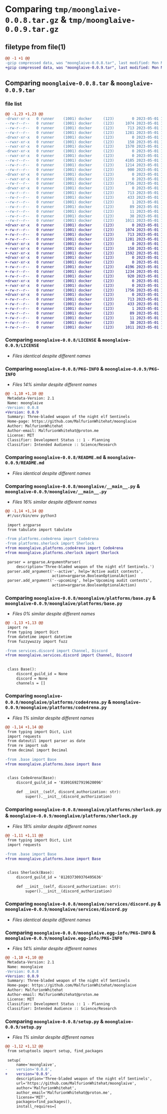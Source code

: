 # Comparing `tmp/moonglaive-0.0.8.tar.gz` & `tmp/moonglaive-0.0.9.tar.gz`

## filetype from file(1)

```diff
@@ -1 +1 @@
-gzip compressed data, was "moonglaive-0.0.8.tar", last modified: Mon May  1 14:28:27 2023, max compression
+gzip compressed data, was "moonglaive-0.0.9.tar", last modified: Mon May  1 14:31:10 2023, max compression
```

## Comparing `moonglaive-0.0.8.tar` & `moonglaive-0.0.9.tar`

### file list

```diff
@@ -1,23 +1,23 @@
-drwxr-xr-x   0 runner    (1001) docker     (123)        0 2023-05-01 14:28:27.654206 moonglaive-0.0.8/
--rw-r--r--   0 runner    (1001) docker     (123)     1074 2023-05-01 14:28:21.000000 moonglaive-0.0.8/LICENSE
--rw-r--r--   0 runner    (1001) docker     (123)      713 2023-05-01 14:28:27.654206 moonglaive-0.0.8/PKG-INFO
--rw-r--r--   0 runner    (1001) docker     (123)     1281 2023-05-01 14:28:21.000000 moonglaive-0.0.8/README.md
-drwxr-xr-x   0 runner    (1001) docker     (123)        0 2023-05-01 14:28:27.654206 moonglaive-0.0.8/moonglaive/
--rwxr-xr-x   0 runner    (1001) docker     (123)      158 2023-05-01 14:28:21.000000 moonglaive-0.0.8/moonglaive/__init__.py
--rwxr-xr-x   0 runner    (1001) docker     (123)     1570 2023-05-01 14:28:21.000000 moonglaive-0.0.8/moonglaive/__main__.py
-drwxr-xr-x   0 runner    (1001) docker     (123)        0 2023-05-01 14:28:27.654206 moonglaive-0.0.8/moonglaive/platforms/
--rwxr-xr-x   0 runner    (1001) docker     (123)        0 2023-05-01 14:28:21.000000 moonglaive-0.0.8/moonglaive/platforms/__init__.py
--rw-r--r--   0 runner    (1001) docker     (123)     4185 2023-05-01 14:28:21.000000 moonglaive-0.0.8/moonglaive/platforms/base.py
--rw-r--r--   0 runner    (1001) docker     (123)     1214 2023-05-01 14:28:21.000000 moonglaive-0.0.8/moonglaive/platforms/code4rena.py
--rw-r--r--   0 runner    (1001) docker     (123)      900 2023-05-01 14:28:21.000000 moonglaive-0.0.8/moonglaive/platforms/sherlock.py
-drwxr-xr-x   0 runner    (1001) docker     (123)        0 2023-05-01 14:28:27.654206 moonglaive-0.0.8/moonglaive/services/
--rwxr-xr-x   0 runner    (1001) docker     (123)        0 2023-05-01 14:28:21.000000 moonglaive-0.0.8/moonglaive/services/__init__.py
--rw-r--r--   0 runner    (1001) docker     (123)     1756 2023-05-01 14:28:21.000000 moonglaive-0.0.8/moonglaive/services/discord.py
-drwxr-xr-x   0 runner    (1001) docker     (123)        0 2023-05-01 14:28:27.654206 moonglaive-0.0.8/moonglaive.egg-info/
--rw-r--r--   0 runner    (1001) docker     (123)      713 2023-05-01 14:28:27.000000 moonglaive-0.0.8/moonglaive.egg-info/PKG-INFO
--rw-r--r--   0 runner    (1001) docker     (123)      433 2023-05-01 14:28:27.000000 moonglaive-0.0.8/moonglaive.egg-info/SOURCES.txt
--rw-r--r--   0 runner    (1001) docker     (123)        1 2023-05-01 14:28:27.000000 moonglaive-0.0.8/moonglaive.egg-info/dependency_links.txt
--rw-r--r--   0 runner    (1001) docker     (123)       89 2023-05-01 14:28:27.000000 moonglaive-0.0.8/moonglaive.egg-info/requires.txt
--rw-r--r--   0 runner    (1001) docker     (123)       11 2023-05-01 14:28:27.000000 moonglaive-0.0.8/moonglaive.egg-info/top_level.txt
--rw-r--r--   0 runner    (1001) docker     (123)       38 2023-05-01 14:28:27.654206 moonglaive-0.0.8/setup.cfg
--rw-r--r--   0 runner    (1001) docker     (123)     1011 2023-05-01 14:28:21.000000 moonglaive-0.0.8/setup.py
+drwxr-xr-x   0 runner    (1001) docker     (123)        0 2023-05-01 14:31:10.627965 moonglaive-0.0.9/
+-rw-r--r--   0 runner    (1001) docker     (123)     1074 2023-05-01 14:31:07.000000 moonglaive-0.0.9/LICENSE
+-rw-r--r--   0 runner    (1001) docker     (123)      713 2023-05-01 14:31:10.627965 moonglaive-0.0.9/PKG-INFO
+-rw-r--r--   0 runner    (1001) docker     (123)     1281 2023-05-01 14:31:07.000000 moonglaive-0.0.9/README.md
+drwxr-xr-x   0 runner    (1001) docker     (123)        0 2023-05-01 14:31:10.627965 moonglaive-0.0.9/moonglaive/
+-rwxr-xr-x   0 runner    (1001) docker     (123)      158 2023-05-01 14:31:07.000000 moonglaive-0.0.9/moonglaive/__init__.py
+-rwxr-xr-x   0 runner    (1001) docker     (123)     1592 2023-05-01 14:31:07.000000 moonglaive-0.0.9/moonglaive/__main__.py
+drwxr-xr-x   0 runner    (1001) docker     (123)        0 2023-05-01 14:31:10.627965 moonglaive-0.0.9/moonglaive/platforms/
+-rwxr-xr-x   0 runner    (1001) docker     (123)        0 2023-05-01 14:31:07.000000 moonglaive-0.0.9/moonglaive/platforms/__init__.py
+-rw-r--r--   0 runner    (1001) docker     (123)     4196 2023-05-01 14:31:07.000000 moonglaive-0.0.9/moonglaive/platforms/base.py
+-rw-r--r--   0 runner    (1001) docker     (123)     1234 2023-05-01 14:31:07.000000 moonglaive-0.0.9/moonglaive/platforms/code4rena.py
+-rw-r--r--   0 runner    (1001) docker     (123)      920 2023-05-01 14:31:07.000000 moonglaive-0.0.9/moonglaive/platforms/sherlock.py
+drwxr-xr-x   0 runner    (1001) docker     (123)        0 2023-05-01 14:31:10.627965 moonglaive-0.0.9/moonglaive/services/
+-rwxr-xr-x   0 runner    (1001) docker     (123)        0 2023-05-01 14:31:07.000000 moonglaive-0.0.9/moonglaive/services/__init__.py
+-rw-r--r--   0 runner    (1001) docker     (123)     1756 2023-05-01 14:31:07.000000 moonglaive-0.0.9/moonglaive/services/discord.py
+drwxr-xr-x   0 runner    (1001) docker     (123)        0 2023-05-01 14:31:10.627965 moonglaive-0.0.9/moonglaive.egg-info/
+-rw-r--r--   0 runner    (1001) docker     (123)      713 2023-05-01 14:31:10.000000 moonglaive-0.0.9/moonglaive.egg-info/PKG-INFO
+-rw-r--r--   0 runner    (1001) docker     (123)      433 2023-05-01 14:31:10.000000 moonglaive-0.0.9/moonglaive.egg-info/SOURCES.txt
+-rw-r--r--   0 runner    (1001) docker     (123)        1 2023-05-01 14:31:10.000000 moonglaive-0.0.9/moonglaive.egg-info/dependency_links.txt
+-rw-r--r--   0 runner    (1001) docker     (123)       89 2023-05-01 14:31:10.000000 moonglaive-0.0.9/moonglaive.egg-info/requires.txt
+-rw-r--r--   0 runner    (1001) docker     (123)       11 2023-05-01 14:31:10.000000 moonglaive-0.0.9/moonglaive.egg-info/top_level.txt
+-rw-r--r--   0 runner    (1001) docker     (123)       38 2023-05-01 14:31:10.627965 moonglaive-0.0.9/setup.cfg
+-rw-r--r--   0 runner    (1001) docker     (123)     1011 2023-05-01 14:31:07.000000 moonglaive-0.0.9/setup.py
```

### Comparing `moonglaive-0.0.8/LICENSE` & `moonglaive-0.0.9/LICENSE`

 * *Files identical despite different names*

### Comparing `moonglaive-0.0.8/PKG-INFO` & `moonglaive-0.0.9/PKG-INFO`

 * *Files 14% similar despite different names*

```diff
@@ -1,10 +1,10 @@
 Metadata-Version: 2.1
 Name: moonglaive
-Version: 0.0.8
+Version: 0.0.9
 Summary: Three-bladed weapon of the night elf Sentinels
 Home-page: https://github.com/MalfurionWhitehat/moonglaive
 Author: MalfurionWhitehat
 Author-email: MalfurionWhitehat@proton.me
 License: MIT
 Classifier: Development Status :: 1 - Planning
 Classifier: Intended Audience :: Science/Research
```

### Comparing `moonglaive-0.0.8/README.md` & `moonglaive-0.0.9/README.md`

 * *Files identical despite different names*

### Comparing `moonglaive-0.0.8/moonglaive/__main__.py` & `moonglaive-0.0.9/moonglaive/__main__.py`

 * *Files 16% similar despite different names*

```diff
@@ -1,14 +1,14 @@
 #!/usr/bin/env python3
 
 import argparse
 from tabulate import tabulate
 
-from platforms.code4rena import Code4rena
-from platforms.sherlock import Sherlock
+from moonglaive.platforms.code4rena import Code4rena
+from moonglaive.platforms.sherlock import Sherlock
 
 parser = argparse.ArgumentParser(
     description='Three-bladed weapon of the night elf Sentinels.')
 parser.add_argument('--active', help='Active audit contests',
                     action=argparse.BooleanOptionalAction)
 parser.add_argument('--upcoming', help='Upcoming audit contests',
                     action=argparse.BooleanOptionalAction)
```

### Comparing `moonglaive-0.0.8/moonglaive/platforms/base.py` & `moonglaive-0.0.9/moonglaive/platforms/base.py`

 * *Files 0% similar despite different names*

```diff
@@ -1,13 +1,13 @@
 import re
 from typing import Dict
 from datetime import datetime
 from fuzzywuzzy import fuzz
 
-from services.discord import Channel, Discord
+from moonglaive.services.discord import Channel, Discord
 
 
 class Base():
     discord_guild_id = None
     discord = None
     channels = []
```

### Comparing `moonglaive-0.0.8/moonglaive/platforms/code4rena.py` & `moonglaive-0.0.9/moonglaive/platforms/code4rena.py`

 * *Files 1% similar despite different names*

```diff
@@ -1,14 +1,14 @@
 from typing import Dict, List
 import requests
 from dateutil import parser as date
 from re import sub
 from decimal import Decimal
 
-from .base import Base
+from moonglaive.platforms.base import Base
 
 
 class Code4rena(Base):
     discord_guild_id = '810916927919620096'
 
     def __init__(self, discord_authorization: str):
         super().__init__(discord_authorization)
```

### Comparing `moonglaive-0.0.8/moonglaive/platforms/sherlock.py` & `moonglaive-0.0.9/moonglaive/platforms/sherlock.py`

 * *Files 18% similar despite different names*

```diff
@@ -1,11 +1,11 @@
 from typing import Dict, List
 import requests
 
-from .base import Base
+from moonglaive.platforms.base import Base
 
 
 class Sherlock(Base):
     discord_guild_id = '812037309376495636'
 
     def __init__(self, discord_authorization: str):
         super().__init__(discord_authorization)
```

### Comparing `moonglaive-0.0.8/moonglaive/services/discord.py` & `moonglaive-0.0.9/moonglaive/services/discord.py`

 * *Files identical despite different names*

### Comparing `moonglaive-0.0.8/moonglaive.egg-info/PKG-INFO` & `moonglaive-0.0.9/moonglaive.egg-info/PKG-INFO`

 * *Files 14% similar despite different names*

```diff
@@ -1,10 +1,10 @@
 Metadata-Version: 2.1
 Name: moonglaive
-Version: 0.0.8
+Version: 0.0.9
 Summary: Three-bladed weapon of the night elf Sentinels
 Home-page: https://github.com/MalfurionWhitehat/moonglaive
 Author: MalfurionWhitehat
 Author-email: MalfurionWhitehat@proton.me
 License: MIT
 Classifier: Development Status :: 1 - Planning
 Classifier: Intended Audience :: Science/Research
```

### Comparing `moonglaive-0.0.8/setup.py` & `moonglaive-0.0.9/setup.py`

 * *Files 1% similar despite different names*

```diff
@@ -1,12 +1,12 @@
 from setuptools import setup, find_packages
 
 setup(
     name='moonglaive',
-    version='0.0.8',
+    version='0.0.9',
     description='Three-bladed weapon of the night elf Sentinels',
     url='https://github.com/MalfurionWhitehat/moonglaive',
     author='MalfurionWhitehat',
     author_email='MalfurionWhitehat@proton.me',
     license='MIT',
     packages=find_packages(),
     install_requires=[
```

